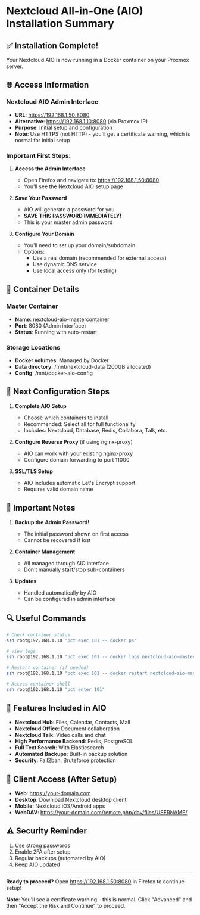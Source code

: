 # Nextcloud All-in-One (AIO) Installation Summary

## ✅ Installation Complete!

Your Nextcloud AIO is now running in a Docker container on your Proxmox server.

## 🌐 Access Information

### Nextcloud AIO Admin Interface
- **URL**: https://192.168.1.50:8080
- **Alternative**: https://192.168.1.10:8080 (via Proxmox IP)
- **Purpose**: Initial setup and configuration
- **Note**: Use HTTPS (not HTTP) - you'll get a certificate warning, which is normal for initial setup

### Important First Steps:

1. **Access the Admin Interface**
   - Open Firefox and navigate to: https://192.168.1.50:8080
   - You'll see the Nextcloud AIO setup page

2. **Save Your Password**
   - AIO will generate a password for you
   - **SAVE THIS PASSWORD IMMEDIATELY!**
   - This is your master admin password

3. **Configure Your Domain**
   - You'll need to set up your domain/subdomain
   - Options:
     - Use a real domain (recommended for external access)
     - Use dynamic DNS service
     - Use local access only (for testing)

## 🔧 Container Details

### Master Container
- **Name**: nextcloud-aio-mastercontainer
- **Port**: 8080 (Admin interface)
- **Status**: Running with auto-restart

### Storage Locations
- **Docker volumes**: Managed by Docker
- **Data directory**: /mnt/nextcloud-data (200GB allocated)
- **Config**: /mnt/docker-aio-config

## 🚀 Next Configuration Steps

1. **Complete AIO Setup**
   - Choose which containers to install
   - Recommended: Select all for full functionality
   - Includes: Nextcloud, Database, Redis, Collabora, Talk, etc.

2. **Configure Reverse Proxy** (if using nginx-proxy)
   - AIO can work with your existing nginx-proxy
   - Configure domain forwarding to port 11000

3. **SSL/TLS Setup**
   - AIO includes automatic Let's Encrypt support
   - Requires valid domain name

## 📝 Important Notes

1. **Backup the Admin Password!**
   - The initial password shown on first access
   - Cannot be recovered if lost

2. **Container Management**
   - All managed through AIO interface
   - Don't manually start/stop sub-containers

3. **Updates**
   - Handled automatically by AIO
   - Can be configured in admin interface

## 🔍 Useful Commands

```bash
# Check container status
ssh root@192.168.1.10 "pct exec 101 -- docker ps"

# View logs
ssh root@192.168.1.10 "pct exec 101 -- docker logs nextcloud-aio-mastercontainer"

# Restart container (if needed)
ssh root@192.168.1.10 "pct exec 101 -- docker restart nextcloud-aio-mastercontainer"

# Access container shell
ssh root@192.168.1.10 "pct enter 101"
```

## 🌟 Features Included in AIO

- **Nextcloud Hub**: Files, Calendar, Contacts, Mail
- **Nextcloud Office**: Document collaboration
- **Nextcloud Talk**: Video calls and chat
- **High Performance Backend**: Redis, PostgreSQL
- **Full Text Search**: With Elasticsearch
- **Automated Backups**: Built-in backup solution
- **Security**: Fail2ban, Bruteforce protection

## 📱 Client Access (After Setup)

- **Web**: https://your-domain.com
- **Desktop**: Download Nextcloud desktop client
- **Mobile**: Nextcloud iOS/Android apps
- **WebDAV**: https://your-domain.com/remote.php/dav/files/USERNAME/

## ⚠️ Security Reminder

1. Use strong passwords
2. Enable 2FA after setup
3. Regular backups (automated by AIO)
4. Keep AIO updated

---

**Ready to proceed?** Open https://192.168.1.50:8080 in Firefox to continue setup!

**Note**: You'll see a certificate warning - this is normal. Click "Advanced" and then "Accept the Risk and Continue" to proceed.
